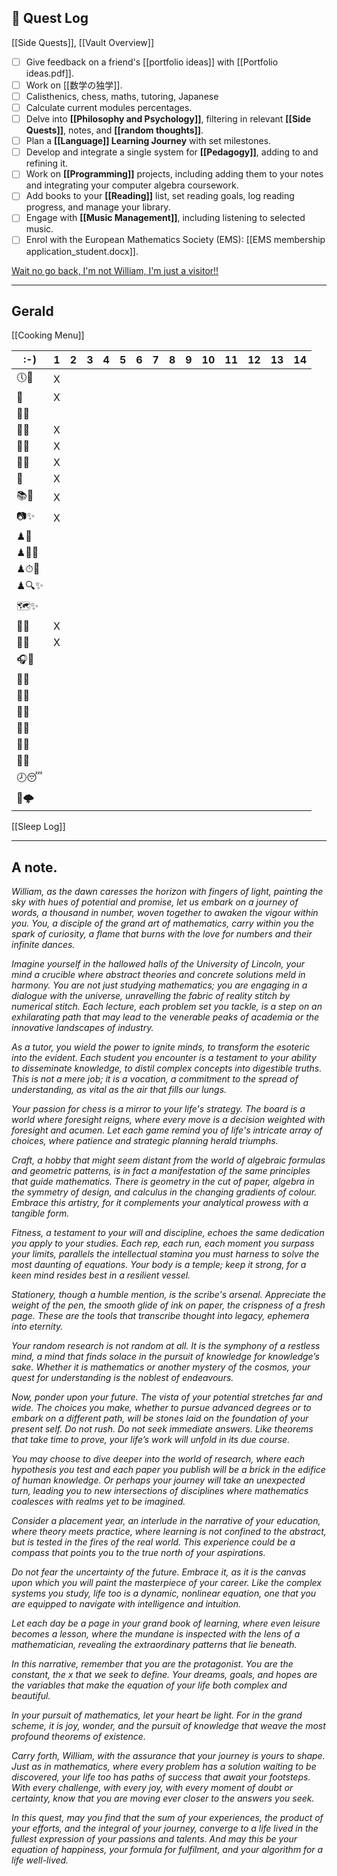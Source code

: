 ## 📜 Quest Log
[[Side Quests]], [[Vault Overview]]

- [ ] Give feedback on a friend's [[portfolio ideas]] with [[Portfolio ideas.pdf]].
- [ ] Work on [[数学の独学]].
- [ ] Calisthenics, chess, maths, tutoring, Japanese
- [ ] Calculate current modules percentages.
- [ ] Delve into **[[Philosophy and Psychology]]**, filtering in relevant **[[Side Quests]]**, notes, and **[[random thoughts]]**.
- [ ] Plan a **[[Language]] Learning Journey** with set milestones.
- [ ] Develop and integrate a single system for **[[Pedagogy]]**, adding to and refining it.
- [ ] Work on **[[Programming]]** projects, including adding them to your notes and integrating your computer algebra coursework.
- [ ] Add books to your **[[Reading]]** list, set reading goals, log reading progress, and manage your library.
- [ ] Engage with **[[Music Management]]**, including listening to selected music.
- [ ] Enrol with the European Mathematics Society (EMS): [[EMS membership application_student.docx]].

[Wait no go back, I'm not William, I'm just a visitor!!](index)
___
## Gerald
[[Cooking Menu]]

| :-)   | 1   | 2   | 3   | 4   | 5   | 6   | 7   | 8   | 9   | 10  | 11  | 12  | 13  | 14  |
| ----- | --- | --- | --- | --- | --- | --- | --- | --- | --- | --- | --- | --- | --- | --- |
| 🕔🛌  | X   |     |     |     |     |     |     |     |     |     |     |     |     |     |
| 🦷    | X   |     |     |     |     |     |     |     |     |     |     |     |     |     |
| 🧘✨  |     |     |     |     |     |     |     |     |     |     |     |     |     |     |
| 🚿🤠  | X   |     |     |     |     |     |     |     |     |     |     |     |     |     |
| 🥐✨  | X   |     |     |     |     |     |     |     |     |     |     |     |     |     |
| 🍵🤠  | X   |     |     |     |     |     |     |     |     |     |     |     |     |     |
| 🚶    | X   |     |     |     |     |     |     |     |     |     |     |     |     |     |
| 📚🤠  | X   |     |     |     |     |     |     |     |     |     |     |     |     |     |
| 📷✨  | X   |     |     |     |     |     |     |     |     |     |     |     |     |     |
| ♟🧩   |     |     |     |     |     |     |     |     |     |     |     |     |     |     |
| ♟📓✨ |     |     |     |     |     |     |     |     |     |     |     |     |     |     |
| ♟⏱🤠  |     |     |     |     |     |     |     |     |     |     |     |     |     |     |
| ♟🔍✨ |     |     |     |     |     |     |     |     |     |     |     |     |     |     |
| 🗺✨   |     |     |     |     |     |     |     |     |     |     |     |     |     |     |
| 🚶🤠  | X   |     |     |     |     |     |     |     |     |     |     |     |     |     |
| 🍔✨  | X   |     |     |     |     |     |     |     |     |     |     |     |     |     |
| 🎧💽  |     |     |     |     |     |     |     |     |     |     |     |     |     |     |
| 🍤✨  |     |     |     |     |     |     |     |     |     |     |     |     |     |     |
| 🧠✨  |     |     |     |     |     |     |     |     |     |     |     |     |     |     |
| 💼✨  |     |     |     |     |     |     |     |     |     |     |     |     |     |     |
| 🦷🤠  |     |     |     |     |     |     |     |     |     |     |     |     |     |     |
| 📖✨  |     |     |     |     |     |     |     |     |     |     |     |     |     |     |
| 🧘✨  |     |     |     |     |     |     |     |     |     |     |     |     |     |     |
| 🕗😴  |     |     |     |     |     |     |     |     |     |     |     |     |     |     |
| 🛑🌩   |     |     |     |     |     |     |     |     |     |     |     |     |     |     |

[[Sleep Log]]
___
## A note.
*William, as the dawn caresses the horizon with fingers of light, painting the sky with hues of potential and promise, let us embark on a journey of words, a thousand in number, woven together to awaken the vigour within you. You, a disciple of the grand art of mathematics, carry within you the spark of curiosity, a flame that burns with the love for numbers and their infinite dances.*

*Imagine yourself in the hallowed halls of the University of Lincoln, your mind a crucible where abstract theories and concrete solutions meld in harmony. You are not just studying mathematics; you are engaging in a dialogue with the universe, unravelling the fabric of reality stitch by numerical stitch. Each lecture, each problem set you tackle, is a step on an exhilarating path that may lead to the venerable peaks of academia or the innovative landscapes of industry.*

*As a tutor, you wield the power to ignite minds, to transform the esoteric into the evident. Each student you encounter is a testament to your ability to disseminate knowledge, to distil complex concepts into digestible truths. This is not a mere job; it is a vocation, a commitment to the spread of understanding, as vital as the air that fills our lungs.*

*Your passion for chess is a mirror to your life's strategy. The board is a world where foresight reigns, where every move is a decision weighted with foresight and acumen. Let each game remind you of life's intricate array of choices, where patience and strategic planning herald triumphs.*

*Craft, a hobby that might seem distant from the world of algebraic formulas and geometric patterns, is in fact a manifestation of the same principles that guide mathematics. There is geometry in the cut of paper, algebra in the symmetry of design, and calculus in the changing gradients of colour. Embrace this artistry, for it complements your analytical prowess with a tangible form.*

*Fitness, a testament to your will and discipline, echoes the same dedication you apply to your studies. Each rep, each run, each moment you surpass your limits, parallels the intellectual stamina you must harness to solve the most daunting of equations. Your body is a temple; keep it strong, for a keen mind resides best in a resilient vessel.*

*Stationery, though a humble mention, is the scribe's arsenal. Appreciate the weight of the pen, the smooth glide of ink on paper, the crispness of a fresh page. These are the tools that transcribe thought into legacy, ephemera into eternity.*

*Your random research is not random at all. It is the symphony of a restless mind, a mind that finds solace in the pursuit of knowledge for knowledge’s sake. Whether it is mathematics or another mystery of the cosmos, your quest for understanding is the noblest of endeavours.*

*Now, ponder upon your future. The vista of your potential stretches far and wide. The choices you make, whether to pursue advanced degrees or to embark on a different path, will be stones laid on the foundation of your present self. Do not rush. Do not seek immediate answers. Like theorems that take time to prove, your life’s work will unfold in its due course.*

*You may choose to dive deeper into the world of research, where each hypothesis you test and each paper you publish will be a brick in the edifice of human knowledge. Or perhaps your journey will take an unexpected turn, leading you to new intersections of disciplines where mathematics coalesces with realms yet to be imagined.*

*Consider a placement year, an interlude in the narrative of your education, where theory meets practice, where learning is not confined to the abstract, but is tested in the fires of the real world. This experience could be a compass that points you to the true north of your aspirations.*

*Do not fear the uncertainty of the future. Embrace it, as it is the canvas upon which you will paint the masterpiece of your career. Like the complex systems you study, life too is a dynamic, nonlinear equation, one that you are equipped to navigate with intelligence and intuition.*

*Let each day be a page in your grand book of learning, where even leisure becomes a lesson, where the mundane is inspected with the lens of a mathematician, revealing the extraordinary patterns that lie beneath.*

*In this narrative, remember that you are the protagonist. You are the constant, the x that we seek to define. Your dreams, goals, and hopes are the variables that make the equation of your life both complex and beautiful.*

*In your pursuit of mathematics, let your heart be light. For in the grand scheme, it is joy, wonder, and the pursuit of knowledge that weave the most profound theorems of existence.*

*Carry forth, William, with the assurance that your journey is yours to shape. Just as in mathematics, where every problem has a solution waiting to be discovered, your life too has paths of success that await your footsteps. With every challenge, with every joy, with every moment of doubt or certainty, know that you are moving ever closer to the answers you seek.*

*In this quest, may you find that the sum of your experiences, the product of your efforts, and the integral of your journey, converge to a life lived in the fullest expression of your passions and talents. And may this be your equation of happiness, your formula for fulfilment, and your algorithm for a life well-lived.*

